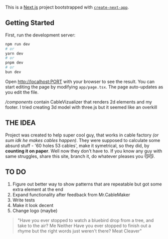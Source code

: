 This is a [Next.js](https://nextjs.org) project bootstrapped with [`create-next-app`](https://nextjs.org/docs/app/api-reference/cli/create-next-app).

## Getting Started

First, run the development server:

```bash
npm run dev
# or
yarn dev
# or
pnpm dev
# or
bun dev
```


Open [http://localhost:PORT](http://localhost:PORT) with your browser to see the result.
You can start editing the page by modifying `app/page.tsx`. The page auto-updates as you edit the file.

*/components* contain CableVizualizer that renders 2d elements and my footer. I tried creating 3d model with three.js but it seemed like an overkill

## THE IDEA

Project was created to help super cool guy, that works in cable factory *(or sum idk he makes cables happen)*. 
They were supposed to calculate some absurd stuff - '60 holes 53 cables', make it symetrical, so they did, by **counting it on paper**.
Well now they don't have to. If you know any guy with same struggles, share this site, branch it, do whatever pleases you 😼😼.


## TO DO

1. Figure out better way to show patterns that are repeatable but got some extra element at the end
2. Expand functionality after feedback from Mr.CableMaker 
3. Write tests
4. Make it look decent
5. Change logo (maybe)

>"Have you ever stopped to watch a bluebird drop from a tree, and take to the air? Me Neither Have you ever stopped to finish out a rhyme but the right words just weren't there? Meat Cleaver"